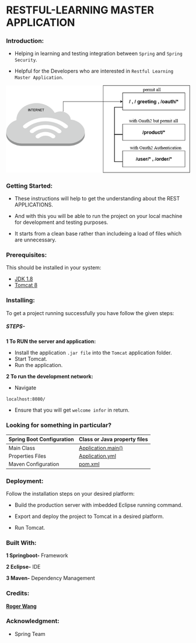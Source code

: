 # RESTFUL-LEARNING MASTER APPLICATION

### Introduction:
- Helping in learning and testing integration between `Spring` and `Spring Security`.

- Helpful for the Developers who are interested in `Restful Learning Master Application`.

![Diagram](RogerRestful.png)


### Getting Started:
- These instructions will help to get the understanding about the REST APPLICATIONS.

- And with this you will be able to run the project on your local machine for development and testing purposes.

- It starts from a clean base rather than includeing a load of files which are unnecessary.



### Prerequisites:

This should be installed in your system:

- [JDK 1.8](https://docs.oracle.com/javase/8/docs/technotes/guides/install/install_overview.html )
- [Tomcat 8]( http://tomcat.apache.org/tomcat-8.0-doc/)


### Installing:

To get a project running successfully you have follow the given steps:


##### STEPS-


**1 To RUN the server and application:**

- Install the application `.jar file` into the `Tomcat` application folder.
- Start Tomcat.
- Run the application.

 
**2 To run the development network:** 

- Navigate
```
localhost:8080/
```

- Ensure that you will get `welcome infor` in return.

### Looking for something in particular?

| Spring Boot Configuration |Class or Java property files|
| --------------------------|----------------------------|
|   Main Class              |[Application.main()]( https://github.com/BCSTechLearning/Restful-Learning/blob/roger/src/main/java/boot/Application.java)|
|   Properties Files        |[Application.yml](https://github.com/BCSTechLearning/Restful-Learning/blob/roger/application.yml)| 
|   Maven Configuration     | [pom.xml ]( https://github.com/BCSTechLearning/Restful-Learning/blob/roger/pom.xml ) |



### Deployment:

Follow the installation steps on your desired platform:

- Build the production server with imbedded Eclipse running command.

- Export and deploy the project to Tomcat in a desired platform.

- Run Tomcat.


### Built With:

**1 Springboot-** Framework

**2 Eclipse-** IDE

**3 Maven-** Dependency Management



### Credits:

[**Roger Wang**](Lujie.Wang@bcstechnology.com.au)




### Acknowledgment:

- Spring Team

 

























